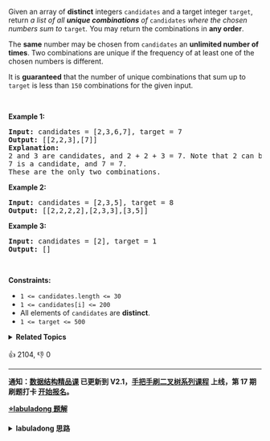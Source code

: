 <p>Given an array of <strong>distinct</strong> integers <code>candidates</code> and a target integer <code>target</code>, return <em>a list of all <strong>unique combinations</strong> of </em><code>candidates</code><em> where the chosen numbers sum to </em><code>target</code><em>.</em> You may return the combinations in <strong>any order</strong>.</p>

<p>The <strong>same</strong> number may be chosen from <code>candidates</code> an <strong>unlimited number of times</strong>. Two combinations are unique if the frequency of at least one of the chosen numbers is different.</p>

<p>It is <strong>guaranteed</strong> that the number of unique combinations that sum up to <code>target</code> is less than <code>150</code> combinations for the given input.</p>

<p>&nbsp;</p>
<p><strong>Example 1:</strong></p>

<pre>
<strong>Input:</strong> candidates = [2,3,6,7], target = 7
<strong>Output:</strong> [[2,2,3],[7]]
<strong>Explanation:</strong>
2 and 3 are candidates, and 2 + 2 + 3 = 7. Note that 2 can be used multiple times.
7 is a candidate, and 7 = 7.
These are the only two combinations.
</pre>

<p><strong>Example 2:</strong></p>

<pre>
<strong>Input:</strong> candidates = [2,3,5], target = 8
<strong>Output:</strong> [[2,2,2,2],[2,3,3],[3,5]]
</pre>

<p><strong>Example 3:</strong></p>

<pre>
<strong>Input:</strong> candidates = [2], target = 1
<strong>Output:</strong> []
</pre>

<p>&nbsp;</p>
<p><strong>Constraints:</strong></p>

<ul>
	<li><code>1 &lt;= candidates.length &lt;= 30</code></li>
	<li><code>1 &lt;= candidates[i] &lt;= 200</code></li>
	<li>All elements of <code>candidates</code> are <strong>distinct</strong>.</li>
	<li><code>1 &lt;= target &lt;= 500</code></li>
</ul>
<details><summary><strong>Related Topics</strong></summary>数组 | 回溯</details><br>

<div>👍 2104, 👎 0</div>

<div id="labuladong"><hr>

**通知：[数据结构精品课](https://aep.h5.xeknow.com/s/1XJHEO) 已更新到 V2.1，[手把手刷二叉树系列课程](https://aep.xet.tech/s/3YGcq3) 上线，第 17 期刷题打卡 [开始报名](https://aep.xet.tech/s/2jPp5X)。**



<p><strong><a href="https://labuladong.github.io/article?qno=39" target="_blank">⭐️labuladong 题解</a></strong></p>
<details><summary><strong>labuladong 思路</strong></summary>

## 基本思路

> 本文有视频版：[回溯算法秒杀所有排列/组合/子集问题](https://www.bilibili.com/video/BV1Yt4y1t7dK)

你需要先看前文 [回溯算法详解](https://labuladong.github.io/article/fname.html?fname=回溯算法详解修订版) 和 [回溯算法团灭子集、排列、组合问题](https://labuladong.github.io/article/fname.html?fname=子集排列组合)，然后看这道题就很简单了，无非是回溯算法的运用而已。

这道题的关键在于 `candidates` 中的元素可以复用多次，体现在代码中是下面这段：

```java
void backtrack(int[] candidates, int start, int target, int sum) {
    // 回溯算法框架
    for (int i = start; i < candidates.length; i++) {
        // 选择 candidates[i]
        backtrack(candidates, i, target, sum);
        // 撤销选择 candidates[i]
    }
}
```

对比 [回溯算法团灭子集、排列、组合问题](https://labuladong.github.io/article/fname.html?fname=子集排列组合) 中不能重复使用元素的标准组合问题：

```java
void backtrack(int[] candidates, int start, int target, int sum) {
    // 回溯算法框架
    for (int i = start; i < candidates.length; i++) {
        // 选择 candidates[i]
        backtrack(candidates, i + 1, target, sum);
        // 撤销选择 candidates[i]
    }
}
```

体会到控制是否重复使用元素的关键了吗？

**详细题解：[回溯算法秒杀所有排列/组合/子集问题](https://labuladong.github.io/article/fname.html?fname=子集排列组合)**

**标签：[回溯算法](https://mp.weixin.qq.com/mp/appmsgalbum?__biz=MzAxODQxMDM0Mw==&action=getalbum&album_id=2122002916411604996)**

## 解法代码

```java
class Solution {
    List<List<Integer>> res = new LinkedList<>();

    public List<List<Integer>> combinationSum(int[] candidates, int target) {
        if (candidates.length == 0) {
            return res;
        }
        backtrack(candidates, 0, target, 0);
        return res;
    }

    // 记录回溯的路径
    LinkedList<Integer> track = new LinkedList<>();

    // 回溯算法主函数
    void backtrack(int[] candidates, int start, int target, int sum) {
        if (sum == target) {
            // 找到目标和
            res.add(new LinkedList<>(track));
            return;
        }

        if (sum > target) {
            // 超过目标和，直接结束
            return;
        }

        // 回溯算法框架
        for (int i = start; i < candidates.length; i++) {
            // 选择 candidates[i]
            track.add(candidates[i]);
            sum += candidates[i];
            // 递归遍历下一层回溯树
            backtrack(candidates, i, target, sum);
            // 撤销选择 candidates[i]
            sum -= candidates[i];
            track.removeLast();
        }
    }
}
```

**类似题目**：
  - [216. 组合总和 III 🟠](/problems/combination-sum-iii)
  - [40. 组合总和 II 🟠](/problems/combination-sum-ii)
  - [46. 全排列 🟠](/problems/permutations)
  - [47. 全排列 II 🟠](/problems/permutations-ii)
  - [77. 组合 🟠](/problems/combinations)
  - [78. 子集 🟠](/problems/subsets)
  - [90. 子集 II 🟠](/problems/subsets-ii)
  - [剑指 Offer II 079. 所有子集 🟠](/problems/TVdhkn)
  - [剑指 Offer II 080. 含有 k 个元素的组合 🟠](/problems/uUsW3B)
  - [剑指 Offer II 081. 允许重复选择元素的组合 🟠](/problems/Ygoe9J)
  - [剑指 Offer II 082. 含有重复元素集合的组合 🟠](/problems/4sjJUc)
  - [剑指 Offer II 083. 没有重复元素集合的全排列 🟠](/problems/VvJkup)
  - [剑指 Offer II 084. 含有重复元素集合的全排列 🟠](/problems/7p8L0Z)

</details>
</div>





